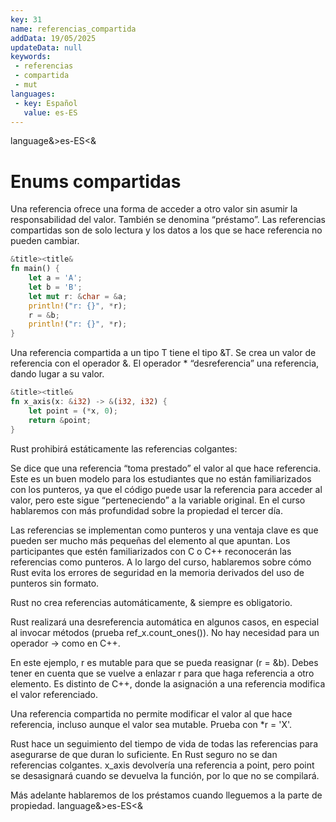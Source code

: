 ```yaml
---
key: 31
name: referencias_compartida
addData: 19/05/2025
updateData: null
keywords: 
 - referencias
 - compartida
 - mut
languages:
 - key: Español
   value: es-ES
---
```

language&>es-ES<&
# Enums compartidas

Una referencia ofrece una forma de acceder a otro valor sin asumir la responsabilidad del valor. También se denomina “préstamo”. Las referencias compartidas son de solo lectura y los datos a los que se hace referencia no pueden cambiar.

```rust
&title><title&
fn main() {
    let a = 'A';
    let b = 'B';
    let mut r: &char = &a;
    println!("r: {}", *r);
    r = &b;
    println!("r: {}", *r);
}
```

Una referencia compartida a un tipo T tiene el tipo &T. Se crea un valor de referencia con el operador &. El operador * “desreferencia” una referencia, dando lugar a su valor.

```rust
&title><title&
fn x_axis(x: &i32) -> &(i32, i32) {
    let point = (*x, 0);
    return &point;
}
```

Rust prohibirá estáticamente las referencias colgantes:

Se dice que una referencia “toma prestado” el valor al que hace referencia. Este es un buen modelo para los estudiantes que no están familiarizados con los punteros, ya que el código puede usar la referencia para acceder al valor, pero este sigue “perteneciendo” a la variable original. En el curso hablaremos con más profundidad sobre la propiedad el tercer día.

Las referencias se implementan como punteros y una ventaja clave es que pueden ser mucho más pequeñas del elemento al que apuntan. Los participantes que estén familiarizados con C o C++ reconocerán las referencias como punteros. A lo largo del curso, hablaremos sobre cómo Rust evita los errores de seguridad en la memoria derivados del uso de punteros sin formato.

Rust no crea referencias automáticamente, & siempre es obligatorio.

Rust realizará una desreferencia automática en algunos casos, en especial al invocar métodos (prueba ref_x.count_ones()). No hay necesidad para un operador -> como en C++.

En este ejemplo, r es mutable para que se pueda reasignar (r = &b). Debes tener en cuenta que se vuelve a enlazar r para que haga referencia a otro elemento. Es distinto de C++, donde la asignación a una referencia modifica el valor referenciado.

Una referencia compartida no permite modificar el valor al que hace referencia, incluso aunque el valor sea mutable. Prueba con *r = 'X'.

Rust hace un seguimiento del tiempo de vida de todas las referencias para asegurarse de que duran lo suficiente. En Rust seguro no se dan referencias colgantes. x_axis devolvería una referencia a point, pero point se desasignará cuando se devuelva la función, por lo que no se compilará.

Más adelante hablaremos de los préstamos cuando lleguemos a la parte de propiedad.
language&>es-ES<&